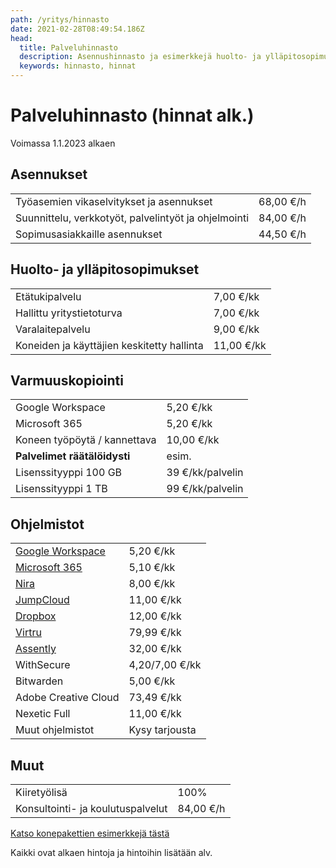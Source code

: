```yaml
---
path: /yritys/hinnasto
date: 2021-02-28T08:49:54.186Z
head:
  title: Palveluhinnasto
  description: Asennushinnasto ja esimerkkejä huolto- ja ylläpitosopimusten hinnoista
  keywords: hinnasto, hinnat
---
```

# Palveluhinnasto (hinnat alk.)

V﻿oimassa 1.1.2023 alkaen

## Asennukset

|                                                      |           |
| ---------------------------------------------------- | --------- |
| Työasemien vikaselvitykset ja asennukset             | 68,00 €/h |
| Suunnittelu, verkkotyöt, palvelintyöt ja ohjelmointi | 84,00 €/h |
| ﻿Sopimusasiakkaille asennukset                       | 44,50 €/h |

## Huolto- ja ylläpitosopimukset

|                                            |             |
| ------------------------------------------ | ----------- |
| Etätukipalvelu                             | 7,00 €/kk   |
| Hallittu yritystietoturva                  | 7,00 €/kk   |
| Varalaitepalvelu                           | 9,00 €/kk   |
| Koneiden ja käyttäjien keskitetty hallinta | 11,00 €/kk  |

## Varmuuskopiointi

|                              |                  |
| ---------------------------- | ---------------- |
| Google Workspace             | 5,20 €/kk        |
| ﻿Microsoft 365               | 5,20 €/kk        |
| Koneen työpöytä / kannettava | 10,00 €/kk       |
| **Palvelimet räätälöidysti** | esim.              |
| ﻿Lisenssityyppi 100 GB       | 39 €/kk/palvelin |
| ﻿Lisenssityyppi 1 TB         | 99 €/kk/palvelin |

## Ohjelmistot

|                                                                     |                |
| ------------------------------------------------------------------- | -------------- |
| [Google Workspace](https://www.tdp.fi/ohjelmistot/google-workspace) | 5,20 €/kk      |
| [Microsoft 365](https://www.tdp.fi/ohjelmistot/microsoft-365)       | 5,10 €/kk      |
| [Nira](https://www.tdp.fi/ohjelmistot/nira)                         | 8,00 €/kk      |
| [JumpCloud](https://www.tdp.fi/ohjelmistot/jumpcloud)               | 11,00 €/kk     |
| [Dropbox](https://www.tdp.fi/ohjelmistot/dropbox)                   | 12,00 €/kk     |
| [﻿Virtru](https://www.tdp.fi/ohjelmistot/virtru)                    | 79,99 €/kk     |
| [﻿Assently](https://www.tdp.fi/ohjelmistot/assently)                | 32,00 €/kk     |
| ﻿WithSecure                                                         | 4,20/7,00 €/kk |
| ﻿Bitwarden                                                          | 5,00 €/kk      |
| ﻿Adobe Creative Cloud                                               | 73,49 €/kk     |
| ﻿Nexetic Full                                                       | 11,00 €/kk     |
| ﻿Muut ohjelmistot                                                   | Kysy tarjousta |

## Muut

|                                    |           |
| ---------------------------------- | --------- |
| K﻿iiretyölisä                      | 100%      |
| ﻿Konsultointi- ja koulutuspalvelut | 84,00 €/h |

<a href="/tietokone-leasing-esimerkkipaketit">Katso konepakettien esimerkkejä tästä</a>

Kaikki ovat alkaen hintoja ja hintoihin lisätään alv.